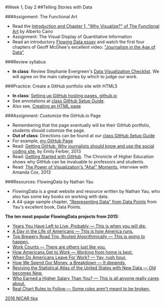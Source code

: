 #Week 1, Day 2
##Telling Stories with Data

###Assignment: The Functional Art

- Read the [Introduction and Chapter 1, "Why Visualize?" of The Functional Art](http://www.thefunctionalart.com/2012/09/download-three-chapters-of-functional.html) by Alberto Cairo
- Assignment: The Visual Display of Quantitative Information
- Read an introductory [Flowing Data essay](http://flowingdata.com/2010/09/27/journalism-in-the-age-of-data/) and watch the first four chapters of Geoff McGhee's excellent video: ["Journalism in the Age of Data"](http://datajournalism.stanford.edu/)

###Review syllabus
- **In class**: Review Stephanie Evergreen's [Data Visualization Checklist](http://stephanieevergreen.com/wp-content/uploads/2014/05/DataVizChecklist_May2014.pdf). We will agree on the main categories by which to judge our work.  

###Practice: Create a GitHub portfolio site with HTML5
- **In class**: [Setting up GitHub hosting pages, github.io](https://pages.github.com/)
- See annotations at [class GitHub Setup Guide](https://github.com/jacklule/DataViz-Syllabus/blob/master/GitHubSetUp.md).
- Also see, [Creating an HTML page](http://www.w3schools.com/html/html_intro.asp)

###Assignment: Customize the GitHub.io Page 
- Remembering that the page eventually will be their GitHub portfolio, students should cutomize the page.
- **Out of class**: Directions can be found at our [class GitHub Setup Guide](https://github.com/jacklule/DataViz-Syllabus/blob/master/GitHubSetUp.md)
- For example, [my GitHub Page](http://jacklule.github.io/)
- Read: [Getting GitHub: Why journalists should know and use the social coding site](http://knightlab.northwestern.edu/2013/06/13/getting-github-why-journalists-should-know-and-use-the-social-coding-site/), by Emily Ferber, 2013
- Read: [Getting Started with GitHub](http://chronicle.com/blogs/profhacker/getting-started-with-a-github-repository/47393). The Chronicle of Higher Education shows why GitHub can be invaluable to professors and students.
- Read: [The Power of Visualization's "Aha!" Moments](http://blogs.hbr.org/hbr/hbreditors/2013/03/power_of_visualizations_aha_moment.html), interview with Amanda Cox, 2013


###Resources: FlowingData by Nathan Yau

- FlowingData is a great website and resource written by Nathan Yau, who also has some key books on working with data.
- A 44-page sample chapter, ["Representing Data" from Data Points](https://drive.google.com/open?id=0B0fVXql3uCOpcXdONzBsUE1qcmc) from Yau's excellent book, Data Points.

<b>The ten most popular FlowingData projects from 2015:</b>

- [Years You Have Left to Live, Probably — This is when you will die.](http://flowingdata.us2.list-manage.com/track/click?u=f538bce868aac1144d248c0bc&id=e5462d235c&e=e0ec3e51d7)
- [A Day in the Life of Americans — This is how America runs.](http://flowingdata.us2.list-manage1.com/track/click?u=f538bce868aac1144d248c0bc&id=f756dac65b&e=e0ec3e51d7)
- [Top Brewery Road Trip, Routed Algorithmically — This is going to happen.](http://flowingdata.us2.list-manage.com/track/click?u=f538bce868aac1144d248c0bc&id=52be71e088&e=e0ec3e51d7)
- [Work Counts — There are others just like you.](http://flowingdata.us2.list-manage.com/track/click?u=f538bce868aac1144d248c0bc&id=7653f2c8fd&e=e0ec3e51d7)
- [How Americans Get to Work — Working from home is best.](http://flowingdata.us2.list-manage.com/track/click?u=f538bce868aac1144d248c0bc&id=e5bf5965a0&e=e0ec3e51d7)
- [When Do Americans Leave For Work? — Yay, rush hour.](http://flowingdata.us2.list-manage.com/track/click?u=f538bce868aac1144d248c0bc&id=c2215b595a&e=e0ec3e51d7)
- [How We Spend Our Money, a Breakdown — It depends.](http://flowingdata.us2.list-manage2.com/track/click?u=f538bce868aac1144d248c0bc&id=8777632ac5&e=e0ec3e51d7)
- [Reviving the Statistical Atlas of the United States with New Data — Old becomes New.](http://flowingdata.us2.list-manage.com/track/click?u=f538bce868aac1144d248c0bc&id=2e04d4a6a7&e=e0ec3e51d7)
- [Who Earned a Higher Salary Than You? — This is all anyone really cares about.](http://flowingdata.us2.list-manage.com/track/click?u=f538bce868aac1144d248c0bc&id=b4d7b0c9de&e=e0ec3e51d7)
- [Real Chart Rules to Follow — Some rules aren't meant to be broken.](http://flowingdata.us2.list-manage.com/track/click?u=f538bce868aac1144d248c0bc&id=873be0439b&e=e0ec3e51d7)

[2016 NICAR tips](http://mediashift.org/2016/04/build-your-data-toolbox-nicar-2016/?utm_source=MediaShift+Daily&utm_campaign=8391c8f32f-RSS_EMAIL_CAMPAIGN&utm_medium=email&utm_term=0_70e55682fc-8391c8f32f-299977941)



